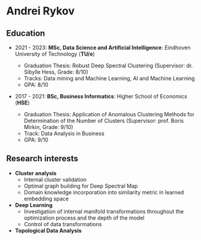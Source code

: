 # Andrei Rykov 

## Education

- 2021 - 2023: **MSc, Data Science and Artificial Intelligence**: Eindhoven University of Technology (**TU/e**)
  - Graduation Thesis: Robust Deep Spectral Clustering (Supervisor: dr. Sibylle Hess, Grade: 8/10)
  - Tracks: Data mining and Machine Learning, AI and Machine Learning
  - GPA: 8/10
    
- 2017 - 2021: **BSc, Business Informatics**: Higher School of Economics (**HSE**) 
  - Graduation Thesis: Application of Anomalous Clustering Methods for Determination of the Number of Clusters (Supervisor: prof. Boris Mirkin, Grade: 9/10)
  - Track: Data Analysis in Business
  - GPA: 9/10
 
## Research interests

- **Cluster analysis**
  - Internal cluster validation 
  - Optimal graph building for Deep Spectral Map
  - Domain knowledge incorporation into similarity metric in learned embedding space
- **Deep Learning**
  - Investigation of internal manifold transformations throughout the optimization process and the depth of the model
  - Control of data transformations
- **Topological Data Analysis**
